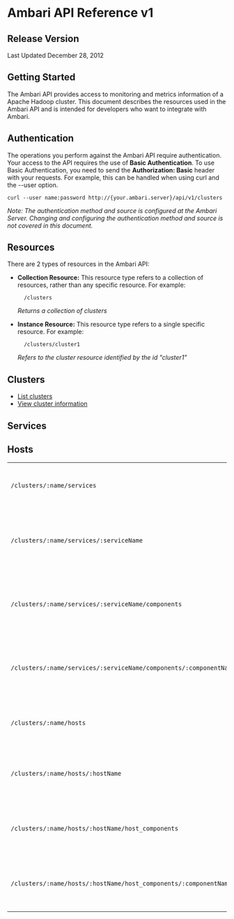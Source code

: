 Ambari API Reference v1
=========

Release Version
----
Last Updated December 28, 2012

Getting Started
----

The Ambari API provides access to monitoring and metrics information of a Apache Hadoop cluster. This document describes the resources used in the Ambari API and is intended for developers who want to integrate with Ambari.

Authentication
----

The operations you perform against the Ambari API require authentication. Your access to the API requires the use of **Basic Authentication**. To use Basic Authentication, you need to send the **Authorization: Basic** header with your requests. For example, this can be handled when using curl and the --user option.

    curl --user name:password http://{your.ambari.server}/api/v1/clusters

_Note: The authentication method and source is configured at the Ambari Server. Changing and configuring the authentication method and source is not covered in this document._

Resources
----

There are 2 types of resources in the Ambari API:

- **Collection Resource:** This resource type refers to a collection of resources, rather than any specific resource. For example:

        /clusters  

  _Returns a collection of clusters_

- **Instance Resource:** This resource type refers to a single specific resource. For example:

        /clusters/cluster1

  _Refers to the cluster resource identified by the id "cluster1"_

Clusters
----

- [List clusters](clusters.md)
- [View cluster information](clusters-cluster.md)

Services
----


Hosts
----


<table>
  <tr>
    <td>
<code>/clusters/:name/services</code>
    </td>
    <td>
Returns a collection of the services in a given cluster.
    </td>
  </tr>
  <tr>
    <td>
<code>/clusters/:name/services/:serviceName</code>
    </td>
    <td>
Returns information for a specific service in a given cluster.
    </td>
  </tr>
  <tr>
    <td>
<code>/clusters/:name/services/:serviceName/components</code>
    </td>
    <td>
Returns a collection of all components for the given service.
    </td>
  </tr>
  <tr>
    <td>
<code>/clusters/:name/services/:serviceName/components/:componentName</code>
    </td>
    <td>
Returns information for a specific component in a given service.
    </td>
  </tr>
  <tr>
    <td>
<code>/clusters/:name/hosts</code>
    </td>
    <td>
Returns a collection of all hosts in a given cluster.
    </td>
  </tr>
  <tr>
    <td>
<code>/clusters/:name/hosts/:hostName</code>
    </td>
    <td>
Returns information about a single host in a given cluster.

  <tr>
    <td>
<code>/clusters/:name/hosts/:hostName/host_components</code>
    </td>
    <td>
Returns a collection of components running on a given host.
    </td>
  </tr>
  <tr>
    <td>
<code>/clusters/:name/hosts/:hostName/host_components/:componentName</code>
    </td>
    <td>
Returns information for a specific role on the given host.
    </td>
  </tr>
</table>



